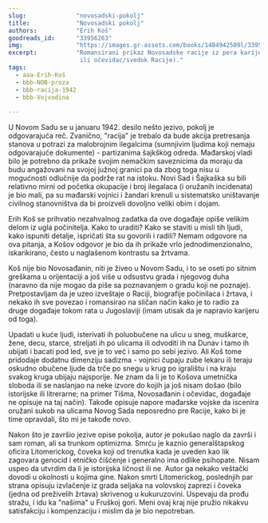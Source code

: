```yaml
---
slug:              "novosadski-pokolj"
title:             "Novosadski pokolj"
authors:           "Erih Koš"
goodreads_id:      "33956263"
img:               "https://images.gr-assets.com/books/1484942509l/33956263.jpg"
excerpt:           "Romansirani prikaz Novosadske racije iz pera karijernog pisca sličnih dela (koji nije Novosađanin 
                    ili očevidac/svedok Racije)."
tags:
  - aaa-Erih-Koš
  - bbb-NOB-proza
  - bbb-racija-1942
  - bbb-Vojvodina
  
---
```


U Novom Sadu se u januaru 1942. desilo nešto jezivo, pokolj je odgovarajuća reč. Zvanično, "racija" je trebalo da bude 
akcija pretresanja stanova u potrazi za malobrojnim ilegalcima (sumnjivim ljudima koji nemaju odgovarajuće dokumente) - 
partizanima šajkškog odreda. Mađarskoj vladi bilo je potrebno da prikaže svojim nemačkim saveznicima da moraju da budu 
angažovani na svojoj južnoj granici pa da zbog toga nisu u mogućnosti odlučnije da podrže rat na istoku. Novi Sad i 
Šajkaška su bili relativno mirni od početka okupacije i broj ilegalaca (i oružanih incidenata) je bio mali, pa su 
mađarski vojnici i žandari krenuli u sistematsko uništavanje civilnog stanovništva da bi proizveli dovoljno veliki obim 
i dojam.

Erih Koš se prihvatio nezahvalnog zadatka da ove događaje opiše velikim delom iz ugla počinitelja. Kako to uraditi? 
Kako se staviti u misli tih ljudi, kako ispuniti detalje, ispričati šta su govorili i radili? Nemam odgovore na ova 
pitanja, a Košov odgovor je bio da ih prikaže vrlo jednodimenzionalno, iskarikirano, često u naglašenom kontrastu sa 
žrtvama.

Koš nije bio Novosađanin, niti je živeo u Novom Sadu, i to se oseti po sitnim greškama u orijentaciji a još više u 
odsustvu grada i njegovog duha (naravno da nije mogao da piše sa poznavanjem o gradu koji ne poznaje). Pretpostavljam 
da je uzeo izveštaje o Raciji, biografije počinilaca i žrtava, i nekako ih sve povezao i romansirao na sličan način 
kako je to radio za druge događaje tokom rata u Jugoslaviji (imam utisak da je napravio karijeru od toga).

Upadati u kuće ljudi, isterivati ih poluobučene na ulicu u sneg, muškarce, žene, decu, starce, streljati ih po ulicama 
ili odvoditi ih na Dunav i tamo ih ubijati i bacati pod led, sve je to već i samo po sebi jezivo. Ali Koš tome pridodaje 
dodatnu dimenziju sadizma - vojnici čupaju zube lekaru ili teraju oskudno obučene ljude da trče po snegu u krug po 
igralištu i na kraju svakog kruga ubijaju najsporije. Ne znam da li je to Košova umetnička sloboda ili se naslanjao na 
neke izvore do kojih ja još nisam došao (bilo istorijske ili litrerarne; na primer Tišma, Novosađanin i očevidac, 
događaje ne opisuje na taj način). Takođe opisuje napore mađarske vojske da iscenira oružani sukob na ulicama Novog 
Sada neposredno pre Racije, kako bi je time opravdali, što mi je takođe novo.

Nakon što je završio jezive opise pokolja, autor je pokušao naglo da završi i sam roman, ali sa trunkom optimizma. 
Smrću je kaznio generalštapskog oficira Litomerickog, čoveka koji od trenutka kada je uveden kao lik zagovara genocid 
i etničko čišćenje i generalno ima odlike psihopate. Nisam uspeo da utvrdim da li je istorijska ličnost ili ne. Autor 
ga nekako veštački dovodi u okolnosti u kojima gine. Nakon smrti Litomerickog, poslednjih par strana opisuju izvlačenje 
iz grada seljaka na volovskoj zaprezi i čoveka (jedna od preživelih žrtava) skrivenog u kukuruzovini. Uspevaju da prođu 
stražu, i idu ka "našima" u Fruškoj gori. Meni ovaj kraj nije pružio nikakvu satisfakciju i kompenzaciju i mislim da je 
bio nepotreban.